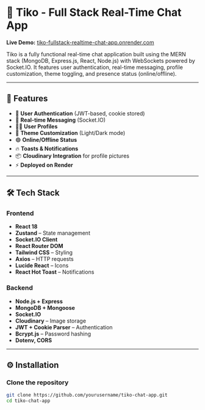 # 💬 Tiko - Full Stack Real-Time Chat App

**Live Demo:** [tiko-fullstack-realtime-chat-app.onrender.com](https://tiko-fullstack-realtime-chat-app.onrender.com)

Tiko is a fully functional real-time chat application built using the MERN stack (MongoDB, Express.js, React, Node.js) with WebSockets powered by Socket.IO. It features user authentication, real-time messaging, profile customization, theme toggling, and presence status (online/offline).

---

## 🚀 Features

- 🔐 **User Authentication** (JWT-based, cookie stored)
- 💬 **Real-time Messaging** (Socket.IO)
- 🧑‍💼 **User Profiles**
- 🎨 **Theme Customization** (Light/Dark mode)
- 🟢 **Online/Offline Status**
- 🔥 **Toasts & Notifications**
- 📦 **Cloudinary Integration** for profile pictures
- ⚡ **Deployed on Render**

---

## 🛠️ Tech Stack

### Frontend
- **React 18**
- **Zustand** – State management
- **Socket.IO Client**
- **React Router DOM**
- **Tailwind CSS** – Styling
- **Axios** – HTTP requests
- **Lucide React** – Icons
- **React Hot Toast** – Notifications

### Backend
- **Node.js + Express**
- **MongoDB + Mongoose**
- **Socket.IO**
- **Cloudinary** – Image storage
- **JWT + Cookie Parser** – Authentication
- **Bcrypt.js** – Password hashing
- **Dotenv, CORS**

---

## ⚙️ Installation

### Clone the repository

```bash
git clone https://github.com/yourusername/tiko-chat-app.git
cd tiko-chat-app
